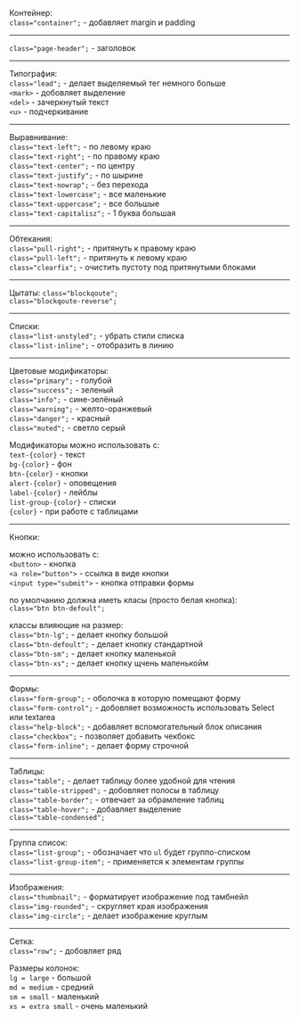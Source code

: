 Контейнер:   
`class="container";` - добавляет margin и padding    

---

`class="page-header";` - заголовок   

---

Типография:   
`class="lead";` - делает выделяемый тег немного больше   
`<mark>` - добовляет выделение    
`<del>` - зачеркнутый текст   
`<u>` - подчеркивание   

---

Выравнивание:   
`class="text-left";` - по левому краю   
`class="text-right";` - по правому краю   
`class="text-center";` - по центру   
`class="text-justify";` - по шырине   
`class="text-nowrap";`  - без перехода   
`class="text-lowercase";` - все маленькие   
`class="text-uppercase";` - все большые    
`class="text-capitalisz";` - 1 буква большая   

---

Обтекания:   
`class="pull-right";` - притянуть к правому краю   
`class="pull-left";` - притянуть к левому краю   
`class="clearfix";` - очистить пустоту под притянутыми блоками   

---

Цытаты:
`class="blockqoute";`    
`class="blockqoute-reverse";`    

---

Списки:   
`class="list-unstyled";` - убрать стили списка   
`class="list-inline";` - отобразить в линию   

---

Цветовые модификаторы:   
`class="primary";` - голубой   
`class="success";` - зеленый   
`class="info";` - сине-зелёный   
`class="warning";` - желто-оранжевый   
`class="danger";` - красный   
`class="muted";` - светло серый   

Модификаторы можно использовать с:   
`text-{color}` - текст   
`bg-{color}` - фон   
`btn-{color}` - кнопки   
`alert-{color}` - оповещения   
`label-{color}` - лейблы   
`list-group-{color}` - списки   
`{color}` - при работе с таблицами   

---

Кнопки:

можно использовать с:   
`<button>` - кнопка   
`<a role="button">` - ссылка в виде кнопки    
`<input type="submit">` - кнопка отправки формы   

по умолчанию должна иметь класы (просто белая кнопка):   
`class="btn btn-defoult";`   

классы влияющие на размер:   
`class="btn-lg";` - делает кнопку большой   
`class="btn-defoult";` - делает кнопку стандартной   
`class="btn-sm";` - делает кнопку маленькой   
`class="btn-xs";` - делает кнопку щчень маленькойм

---

Формы:   
`class="form-group";` - оболочка в которую помещают форму   
`class="form-control";` - добовляет возможность использовать Select или textarea   
`class="help-block";` - добавляет вспомогательный блок описания   
`class="checkbox";` - позволяет добавить чекбокс   
`class="form-inline";` - делает форму строчной   

---

Таблицы:   
`class="table";` - делает таблицу более удобной для чтения   
`class="table-stripped";` - добовляет полосы в таблицу   
`class="table-border";` - отвечает за обрамление таблиц   
`class="table-hover";` - добавляет выделение   
`class="table-condensed";`

---

Группа список:   
`class="list-group";` - обозначает что `ul` будет группо-списком   
`class="list-group-item";` - применяется к элементам группы   

---

Изображения:   
`class="thumbnail";` - форматирует изображение под тамбнейл   
`class="img-rounded";` - скругляет края изображения   
`class="img-circle";` - делает изображение круглым   

---

Сетка:   
`class="row";` - добовляет ряд      

Размеры колонок:  
`lg = large` - большой     
`md = medium` - средний   
`sm = small` - маленький   
`xs = extra small` - очень маленький   
